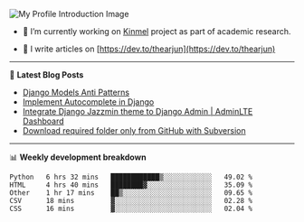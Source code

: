 ![My Profile Introduction Image](https://i.ibb.co/tLFZ15Q/gh.png)

- 🔭 I’m currently working on [Kinmel](https://github.com/thearjun/kinmel) project as part of academic research.

- 📝 I write articles on [https://dev.to/thearjun](https://dev.to/thearjun)

-------

📕 **Latest Blog Posts**
<!-- BLOG-POST-LIST:START -->
- [Django Models Anti Patterns](https://dev.to/thearjun/django-models-anti-patterns-1ma1)
- [Implement Autocomplete in Django](https://dev.to/thearjun/implement-autocomplete-in-django-3h20)
- [Integrate Django Jazzmin theme to Django Admin | AdminLTE Dashboard](https://dev.to/thearjun/integrate-django-jazzmin-theme-to-django-admin-adminlte-dashboard-5aao)
- [Download required folder only from GitHub with Subversion](https://dev.to/thearjun/download-required-folder-only-from-github-with-subversion-2gpc)
<!-- BLOG-POST-LIST:END -->

-------

📊 **Weekly development breakdown**
<!--START_SECTION:waka-->
```text
Python   6 hrs 32 mins   ████████████▒░░░░░░░░░░░░   49.02 % 
HTML     4 hrs 40 mins   ████████▓░░░░░░░░░░░░░░░░   35.09 % 
Other    1 hr 17 mins    ██▒░░░░░░░░░░░░░░░░░░░░░░   09.65 % 
CSV      18 mins         ▓░░░░░░░░░░░░░░░░░░░░░░░░   02.28 % 
CSS      16 mins         ▓░░░░░░░░░░░░░░░░░░░░░░░░   02.04 % 
```
<!--END_SECTION:waka-->
<img src='https://profile-counter.glitch.me/thearjun/count.svg' width='0px'>
